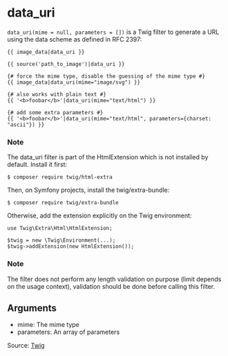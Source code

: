 # data_uri

`data_uri(mime = null, parameters = [])` is a Twig filter to generate a URL using the data scheme as defined in RFC
2397:

```twig
{{ image_data|data_uri }}

{{ source('path_to_image')|data_uri }}

{# force the mime type, disable the guessing of the mime type #}
{{ image_data|data_uri(mime="image/svg") }}

{# also works with plain text #}
{{ '<b>foobar</b>'|data_uri(mime="text/html") }}

{# add some extra parameters #}
{{ '<b>foobar</b>'|data_uri(mime="text/html", parameters={charset: "ascii"}) }}
```

### Note

The data_uri filter is part of the HtmlExtension which is not installed by default. Install it first:

```
$ composer require twig/html-extra
```

Then, on Symfony projects, install the twig/extra-bundle:

```
$ composer require twig/extra-bundle
```

Otherwise, add the extension explicitly on the Twig environment:

```
use Twig\Extra\Html\HtmlExtension;

$twig = new \Twig\Environment(...);
$twig->addExtension(new HtmlExtension());
```

### Note

The filter does not perform any length validation on purpose (limit depends on the usage context), validation should be
done before calling this filter.

## Arguments

- mime: The mime type
- parameters: An array of parameters

Source: [Twig](https://twig.symfony.com/data_uri)
